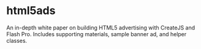 # html5ads
An in-depth white paper on building HTML5 advertising with CreateJS and Flash Pro. Includes supporting materials, sample banner ad, and helper classes.

